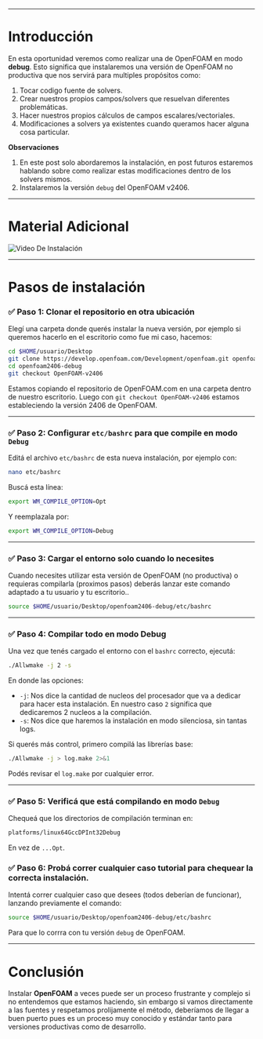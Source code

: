 
---
# Introducción
En esta oportunidad veremos como realizar una de OpenFOAM en modo **debug**. Esto significa que instalaremos una versión de OpenFOAM no productiva que nos servirá para multiples propósitos como:
1. Tocar codigo fuente de solvers.
2. Crear nuestros propios campos/solvers que resuelvan diferentes problemáticas.
3. Hacer nuestros propios cálculos de campos escalares/vectoriales.
4. Modificaciones a solvers ya existentes cuando queramos hacer alguna cosa particular.

**Observaciones**
1. En este post solo abordaremos la instalación, en post futuros estaremos hablando sobre como realizar estas modificaciones dentro de los solvers mismos.
2. Instalaremos la versión `debug` del OpenFOAM v2406.

---
# Material Adicional

 ![Video De Instalación](https://youtu.be/UMItrrbVsrA)

---
# Pasos de instalación

### ✅ Paso 1: Clonar el repositorio en otra ubicación

Elegí una carpeta donde querés instalar la nueva versión, por ejemplo si queremos hacerlo en el escritorio como fue mi caso, hacemos:

```bash
cd $HOME/usuario/Desktop
git clone https://develop.openfoam.com/Development/openfoam.git openfoam2406-debug
cd openfoam2406-debug
git checkout OpenFOAM-v2406
```

Estamos copiando el repositorio de OpenFOAM.com en una carpeta dentro de nuestro escritorio. Luego con `git checkout OpenFOAM-v2406` estamos estableciendo la versión 2406 de OpenFOAM.

---

### ✅ Paso 2: Configurar `etc/bashrc` para que compile en modo `Debug`

Editá el archivo `etc/bashrc` de esta nueva instalación, por ejemplo con:

```bash
nano etc/bashrc
```

Buscá esta línea:

```bash
export WM_COMPILE_OPTION=Opt
```

Y reemplazala por:

```bash
export WM_COMPILE_OPTION=Debug
```

---

### ✅ Paso 3: Cargar el entorno solo cuando lo necesites

Cuando necesites utilizar esta versión de OpenFOAM (no productiva) o requieras compilarla (proximos pasos) deberás lanzar este comando adaptado a tu usuario y tu escritorio..

```bash
source $HOME/usuario/Desktop/openfoam2406-debug/etc/bashrc
```

---

### ✅ Paso 4: Compilar todo en modo Debug

Una vez que tenés cargado el entorno con el `bashrc` correcto, ejecutá:

```bash
./Allwmake -j 2 -s
```

En donde las opciones:
- `-j`: Nos dice la cantidad de nucleos del procesador que va a dedicar para hacer esta instalación. En nuestro caso `2` significa que dedicaremos 2 nucleos a la compilación.
- `-s`: Nos dice que haremos la instalación en modo silenciosa, sin tantas logs.

Si querés más control, primero compilá las librerías base:

```bash
./Allwmake -j > log.make 2>&1
```

Podés revisar el `log.make` por cualquier error.

---

### ✅ Paso 5: Verificá que está compilando en modo `Debug`

Chequeá que los directorios de compilación terminan en:

```bash
platforms/linux64GccDPInt32Debug
```

En vez de `...Opt`.

### ✅ Paso 6: Probá correr cualquier caso tutorial para chequear la correcta instalación.

Intentá correr cualquier caso que desees (todos deberían de funcionar), lanzando previamente el comando:

```bash
source $HOME/usuario/Desktop/openfoam2406-debug/etc/bashrc
```

Para que lo corrra con tu versión  `debug` de OpenFOAM.

---
# Conclusión

Instalar **OpenFOAM** a veces puede ser un proceso frustrante y complejo si no entendemos que estamos haciendo, sin embargo si vamos directamente a las fuentes y respetamos prolijamente el método, deberíamos de llegar a buen puerto pues es un proceso muy conocido y estándar tanto para versiones productivas como de desarrollo.